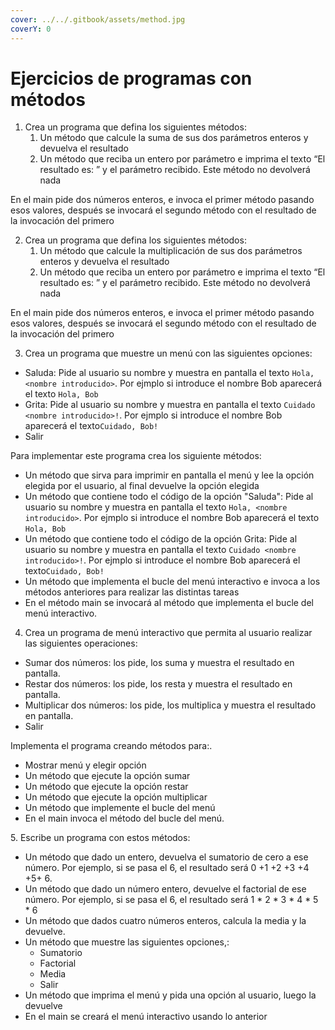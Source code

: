 ```yaml
---
cover: ../../.gitbook/assets/method.jpg
coverY: 0
---
```


# Ejercicios de programas con métodos

1. Crea un programa que defina los siguientes métodos:
   1. Un método que calcule la suma de sus dos parámetros enteros y devuelva el resultado
   2. Un método que reciba un entero por parámetro e imprima el texto “El resultado es: ” y el parámetro recibido. Este método no devolverá nada

En el main pide dos números enteros, e invoca el primer método pasando esos valores, después se invocará el segundo método con el resultado de la invocación del primero

2. Crea un programa que defina los siguientes métodos:
   1. Un método que calcule la multiplicación de sus dos parámetros enteros y devuelva el resultado
   2. Un método que reciba un entero por parámetro e imprima el texto “El resultado es: ” y el parámetro recibido. Este método no devolverá nada

En el main pide dos números enteros, e invoca el primer método pasando esos valores, después se invocará el segundo método con el resultado de la invocación del primero

3. Crea un programa que muestre un menú con las siguientes opciones:

* Saluda: Pide al usuario su nombre y muestra en pantalla el texto `Hola, <nombre introducido>`. Por ejmplo si introduce el nombre Bob aparecerá el texto `Hola, Bob`
* Grita: Pide al usuario su nombre y muestra en pantalla el texto `Cuidado <nombre introducido>!`. Por ejmplo si introduce el nombre Bob aparecerá el texto`Cuidado, Bob!`
* Salir

Para implementar este programa crea los siguiente métodos:

* Un método que sirva para imprimir en pantalla el menú y lee la opción elegida por el usuario, al final devuelve la opción elegida
* Un método que contiene todo el código de la opción "Saluda": Pide al usuario su nombre y muestra en pantalla el texto `Hola, <nombre introducido>`. Por ejmplo si introduce el nombre Bob aparecerá el texto `Hola, Bob`
* Un método que contiene todo el código de la opción Grita: Pide al usuario su nombre y muestra en pantalla el texto `Cuidado <nombre introducido>!`. Por ejmplo si introduce el nombre Bob aparecerá el texto`Cuidado, Bob!`
* Un método que implementa el bucle del menú interactivo e invoca a los métodos anteriores para realizar las distintas tareas
* En el método main se invocará al método que implementa el bucle del menú interactivo.

4. Crea un programa de menú interactivo que permita al usuario realizar las siguientes operaciones:

* Sumar dos números: los pide, los suma y muestra el resultado en pantalla.
* Restar dos números: los pide, los resta y muestra el resultado en pantalla.
* Multiplicar dos números: los pide, los multiplica y muestra el resultado en pantalla.
* Salir

Implementa el programa creando métodos para:.

* Mostrar menú y elegir opción
* Un método que ejecute la opción sumar
* Un método que ejecute la opción restar
* Un método que ejecute la opción multiplicar
* Un método que implemente el bucle del menú
* En el main invoca el método del bucle del menú.

5\. Escribe un programa con estos métodos:

* Un método que dado un entero, devuelva el sumatorio de cero a ese número. Por ejemplo, si se pasa el 6, el resultado será 0 +1 +2 +3 +4 +5+ 6.
* Un método que dado un número entero, devuelve el factorial de ese número. Por ejemplo, si se pasa el 6, el resultado será 1 \* 2 \* 3 \* 4 \* 5 \* 6
* Un método que dados cuatro números enteros, calcula la media y la devuelve.
* Un método que muestre las siguientes opciones,:
  * Sumatorio
  * Factorial
  * Media
  * Salir
* Un método que imprima el menú y pida una opción al usuario, luego la devuelve
* En el main se creará el menú interactivo usando lo anterior
